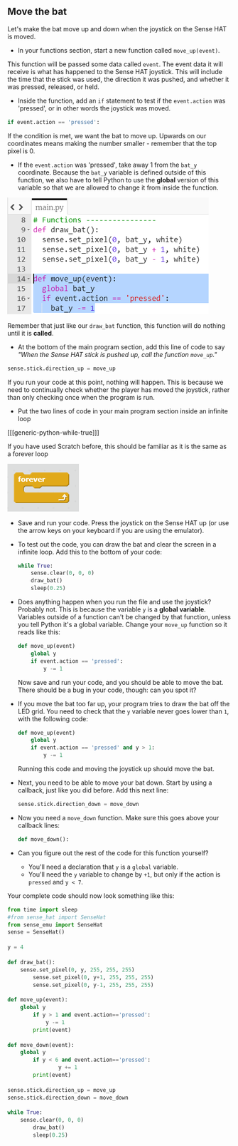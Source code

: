 ## Move the bat

Let's make the bat move up and down when the joystick on the Sense HAT is moved.

+ In your functions section, start a new function called `move_up(event)`.

This function will be passed some data called `event`. The event data it will receive is what has happened to the Sense HAT joystick. This will include the time that the stick was used, the direction it was pushed, and whether it was pressed, released, or held.

+ Inside the function, add an `if` statement to test if the `event.action` was 'pressed', or in other words the joystick was moved.

```python
if event.action == 'pressed':
```

If the condition is met, we want the bat to move up. Upwards on our coordinates means making the number smaller - remember that the top pixel is 0.

+ If the `event.action` was 'pressed', take away 1 from the `bat_y` coordinate. Because the `bat_y` variable is defined outside of this function, we also have to tell Python to use the **global** version of this variable so that we are allowed to change it from inside the function.

![Bat y moves up](images/move-bat-up.png)

Remember that just like our `draw_bat` function, this function will do nothing until it is **called**.

+ At the bottom of the main program section, add this line of code to say _"When the Sense HAT stick is pushed up, call the function `move_up`."_

``` python
sense.stick.direction_up = move_up
```

If you run your code at this point, nothing will happen. This is because we need to continually check whether the player has moved the joystick, rather than only checking once when the program is run.

+ Put the two lines of code in your main program section inside an infinite loop

[[[generic-python-while-true]]]

If you have used Scratch before, this should be familiar as it is the same as a forever loop

![Forever loop in Scratch](images/forever-scratch.png)

+ Save and run your code. Press the joystick on the Sense HAT up (or use the arrow keys on your keyboard if you are using the emulator).


- To test out the code, you can draw the bat and clear the screen in a infinite loop. Add this to the bottom of your code:

    ``` python
    while True:
        sense.clear(0, 0, 0)
        draw_bat()
        sleep(0.25)
    ```

- Does anything happen when you run the file and use the joystick? Probably not. This is because the variable `y` is a **global variable**. Variables outside of a function can't be changed by that function, unless you tell Python it's a global variable. Change your `move_up` function so it reads like this:

    ``` python
    def move_up(event)
        global y
        if event.action == 'pressed':
            y -= 1
    ```

    Now save and run your code, and you should be able to move the bat. There should be a bug in your code, though: can you spot it?

- If you move the bat too far up, your program tries to draw the bat off the LED grid. You need to check that the `y` variable never goes lower than `1`, with the following code:

    ``` python
    def move_up(event)
        global y
        if event.action == 'pressed' and y > 1:
            y -= 1
    ```

	Running this code and moving the joystick up should move the bat.

- Next, you need to be able to move your bat down. Start by using a callback, just like you did before. Add this next line:

    ``` python
    sense.stick.direction_down = move_down
    ```

- Now you need a `move_down` function. Make sure this goes above your callback lines:

    ``` python
    def move_down():
    ```

- Can you figure out the rest of the code for this function yourself?
    - You'll need a declaration that `y` is a `global` variable.
    - You'll need the `y` variable to change by `+1`, but only if the action is `pressed` and `y < 7`.

Your complete code should now look something like this:

``` python
from time import sleep
#from sense_hat import SenseHat
from sense_emu import SenseHat
sense = SenseHat()

y = 4

def draw_bat():
	sense.set_pixel(0, y, 255, 255, 255)
        sense.set_pixel(0, y+1, 255, 255, 255)
        sense.set_pixel(0, y-1, 255, 255, 255)

def move_up(event):
	global y
        if y > 1 and event.action=='pressed':
        	y -= 1
        print(event)

def move_down(event):
	global y
        if y < 6 and event.action=='pressed':
            	y += 1
        print(event)

sense.stick.direction_up = move_up
sense.stick.direction_down = move_down

while True:
	sense.clear(0, 0, 0)
        draw_bat()
        sleep(0.25)
```

